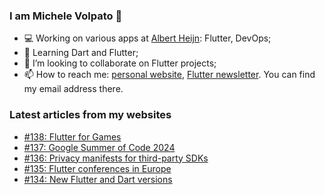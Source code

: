 ### I am Michele Volpato 👋

- 💻 Working on various apps at [Albert Heijn](https://github.com/RoyalAholdDelhaize): Flutter, DevOps;
- 🌱 Learning Dart and Flutter;
- 📱 I’m looking to collaborate on Flutter projects;
- 📫 How to reach me: [personal website](https://volpato.dev), [Flutter newsletter](https://flutternewsletter.volpato.dev). You can find my email address there.

### Latest articles from my websites

<!-- BLOG-POST-LIST:START -->
- [#138: Flutter for Games](https://flutternewsletter.volpato.dev/news/138-flutter-for-games/)
- [#137: Google Summer of Code 2024](https://flutternewsletter.volpato.dev/news/137-google-summer-of-code-2024/)
- [#136: Privacy manifests for third-party SDKs](https://flutternewsletter.volpato.dev/news/136-privacy-manifests-for-third-party-sdks/)
- [#135: Flutter conferences in Europe](https://flutternewsletter.volpato.dev/news/135-flutter-conferences-in-europe/)
- [#134: New Flutter and Dart versions](https://flutternewsletter.volpato.dev/news/134-new-flutter-and-dart-versions/)
<!-- BLOG-POST-LIST:END -->
